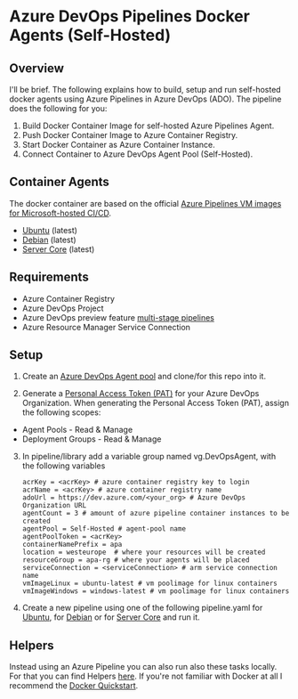 # Azure DevOps Pipelines Docker Agents (Self-Hosted)
## Overview
I'll be brief. The following explains how to build, setup and run self-hosted docker agents using Azure Pipelines in Azure DevOps (ADO). The pipeline does the following for you:

1. Build Docker Container Image for self-hosted Azure Pipelines Agent.
2. Push Docker Container Image to Azure Container Registry.
3. Start Docker Container as Azure Container Instance.
4. Connect Container to Azure DevOps Agent Pool (Self-Hosted).

## Container Agents
The docker container are based on the official [Azure Pipelines VM images for Microsoft-hosted CI/CD](https://github.com/microsoft/azure-pipelines-image-generation).

- [Ubuntu](Agents/Docker/Linux/Ubuntu) (latest)
- [Debian](Agents/Docker/Linux/Debian) (latest)
- [Server Core](Agents/Docker/Windows/ServerCore) (latest)

## Requirements

- Azure Container Registry
- Azure DevOps Project
- Azure DevOps preview feature [multi-stage pipelines](https://docs.microsoft.com/en-us/azure/devops/project/navigation/preview-features?view=azure-devops)
- Azure Resource Manager Service Connection

## Setup

1. Create an [Azure DevOps Agent pool](https://docs.microsoft.com/en-us/azure/devops/pipelines/agents/pools-queues?view=azure-devops#creating-agent-pools) and clone/for this repo into it.

2. Generate a [Personal Access Token (PAT)](https://docs.microsoft.com/en-us/azure/devops/organizations/accounts/use-personal-access-tokens-to-authenticate?view=azure-devops#create-personal-access-tokens-to-authenticate-access) for your Azure DevOps Organization. When generating the Personal Access Token (PAT), assign the following scopes:

- Agent Pools - Read & Manage
- Deployment Groups - Read & Manage

3. In pipeline/library add a variable group named vg.DevOpsAgent, with the following variables

    ```
    acrKey = <acrKey> # azure container registry key to login
    acrName = <acrKey> # azure container registry name
    adoUrl = https://dev.azure.com/<your_org> # Azure DevOps Organization URL
    agentCount = 3 # amount of azure pipeline container instances to be created
    agentPool = Self-Hosted # agent-pool name
    agentPoolToken = <acrKey>
    containerNamePrefix = apa
    location = westeurope  # where your resources will be created
    resourceGroup = apa-rg # where your agents will be placed
    serviceConnection = <serviceConnection> # arm service connection name
    vmImageLinux = ubuntu-latest # vm poolimage for linux containers
    vmImageWindows = windows-latest # vm poolimage for linux containers
    ```
4. Create a new pipeline using one of the following pipeline.yaml for [Ubuntu](Agents\Docker\Linux\Ubuntu\Pipeline\pipeline.yaml), for [Debian](Agents\Docker\Linux\Debian\Pipeline\pipeline.yaml) or for [Server Core](Agents\Docker\Linux\Debian\Pipeline\pipeline.yaml) and run it.

## Helpers

Instead using an Azure Pipeline you can also run also these tasks locally. For that you can find Helpers [here](Agents/Docker/Helpers). If you're not familiar with Docker at all I recommend the [Docker Quickstart](https://docs.docker.com/get-started/).


